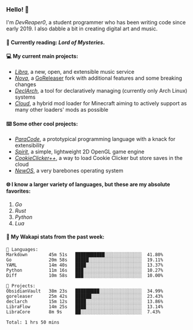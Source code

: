 ### Hello! 👋

I'm _DevReaper0_, a student programmer who has been writing code since early 2019. I also dabble a bit in creating digital art and music.

#### 📖 Currently reading: *Lord of Mysteries*.

#### 💻 My current main projects:

-   _[Libra](https://github.com/LibraMusic)_, a new, open, and extensible music service
-   _[Nova](https://github.com/LibraMusic/Nova)_, a [GoReleaser](https://github.com/goreleaser/goreleaser) fork with additional features and some breaking changes
-   _[DeclArch](https://github.com/DevReaper0/declarch)_, a tool for declaratively managing (currently only Arch Linux) systems
-   _[Cloud](https://github.com/CloudLoaderMC/CloudLoader)_, a hybrid mod loader for Minecraft aiming to actively support as many other loaders' mods as possible

#### ⌨️ Some other cool projects:

-   _[ParaCode](https://github.com/ParaCodeLang/ParaCode)_, a prototypical programming language with a knack for extensibility
-   _[Spirit](https://gitlab.com/DevReaper0/SpiritEngine)_, a simple, lightweight 2D OpenGL game engine
-   _[CookieClicker++](https://github.com/DevReaper0/CookieClickerPlusPlus)_, a way to load Cookie Clicker but store saves in the cloud
-   _[NewOS](https://github.com/DevReaper0/NewOS)_, a very barebones operating system

#### 🌐 I know a larger variety of languages, but these are my absolute favorites:

1. _Go_
2. _Rust_
3. _Python_
4. _Lua_

#### 📡 My Wakapi stats from the past week:

```text
💾 Languages:
Markdown        45m 51s   ███████████░░░░░░░░░░░░░░  41.80%
Go              20m 58s   █████░░░░░░░░░░░░░░░░░░░░  19.11%
YAML            14m 40s   ████░░░░░░░░░░░░░░░░░░░░░  13.37%
Python          11m 16s   ███░░░░░░░░░░░░░░░░░░░░░░  10.27%
Diff            10m 58s   ███░░░░░░░░░░░░░░░░░░░░░░  10.00%

💼 Projects:
ObsidianVault   38m 23s   █████████░░░░░░░░░░░░░░░░  34.99%
goreleaser      25m 42s   ██████░░░░░░░░░░░░░░░░░░░  23.43%
declarch        15m 12s   ████░░░░░░░░░░░░░░░░░░░░░  13.86%
LibraFlow       14m 25s   ████░░░░░░░░░░░░░░░░░░░░░  13.14%
LibraCore       8m 9s     ██░░░░░░░░░░░░░░░░░░░░░░░  7.43%

Total: 1 hrs 50 mins
```

